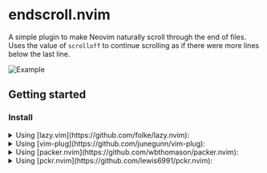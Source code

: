 endscroll.nvim
==============
A simple plugin to make Neovim naturally scroll through the end of files. Uses the value of `scrolloff` to continue scrolling as if there were more lines below the last line.

![Example](https://i.imgur.com/vzkoJAA.gif)

Getting started
---------------
### Install

<details><summary>
Using [lazy.vim](https://github.com/folke/lazy.nvim):
</summary>
```lua
{
  "TwoSpikes/endscroll.nvim",
}
```
</details>

<details><summary>
Using [vim-plug](https://github.com/junegunn/vim-plug):
</summary>
```vim
Plug 'TwoSpikes/endscroll.nvim'
```
</details>

<details><summary>
Using [packer.nvim](https://github.com/wbthomason/packer.nvim):
</summary>
```lua
use 'TwoSpikes/endscroll.nvim'
```
</details>

<details><summary>
Using [pckr.nvim](https://github.com/lewis6991/pckr.nvim):
</summary>
```lua
'TwoSpikes/endscroll.nvim'
```

<details><summary>
Using [dein](https://github.com/Shougo/dein.vim):
</summary>
```vim
call dein#add('TwoSpikes/endscroll.nvim')
```
</details>

<details><summary>
Using [paq-nvim](https://github.com/savq/paq-nvim):
```lua
'TwoSpikes/endscroll.nvim'
```

<details><summary>
Using [Pathogen](https://github.com/tpope/vim-pathogen):
</summary>
```console
$ cd ~/.vim/bundle && git clone https://github.com/TwoSpikes/endscroll.nvim
```
</details>

<details><summary>
Using Vim built-in package manager (requires Vim v.8.0+) ([`:h packages`](https://vimhelp.org/repeat.txt.html#packages)):
</summary>
```console
$ cd ~/.vim/pack/test/start/ && git clone https://github.com/TwoSpikes/endscroll.nvim
```
</details>

### Setup
#### Quick start
Add the following line to your Neovim config

Lua:
```
require('endscroll').setup {}
```
Vimscript:
```
lua require('endscroll').setup {}
```
#### Settings
These are the default settings. Any changes can be made in the call to `setup`.
```lua
-- default settings
require('endscroll').setup {
  scroll_at_end = true,     -- pressing j on the last line keeps scrolling the screen
  disabled_filetypes = {}   -- list of filetypes for which this extension will be disabled
}
```

